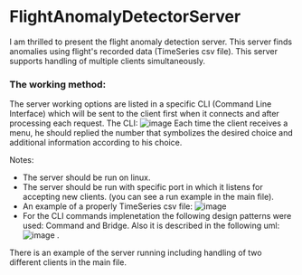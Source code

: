 #  FlightAnomalyDetectorServer
I am thrilled to present the flight anomaly detection server.
This server finds anomalies using flight's recorded data (TimeSeries csv file).
This server supports handling of multiple clients simultaneously.

### The working method:
  The server working options are listed in a specific CLI (Command Line Interface) which will be sent to the client first when it connects and after processing each request.
  The CLI:
  ![image](https://user-images.githubusercontent.com/71394850/132982278-bae3db93-b5d7-45d1-9029-1668c29a275d.png)
  Each time the client receives a menu, he should replied the number that symbolizes the desired choice and additional information according to his choice.

Notes:
- The server should be run on linux.
- The server should be run with specific port in which it listens for accepting new clients. (you can see a run example in the main file).
- An example of a properly TimeSeries csv file: ![image](https://user-images.githubusercontent.com/71394850/132982828-e1dc6b02-70d2-4f37-ac93-194a396ce79b.png)
- For the CLI commands implenetation the following design patterns were used: Command and Bridge.
  Also it is described in the following uml:
  ![image](https://user-images.githubusercontent.com/71394850/132984618-be0d9967-0ff9-471e-b460-c93544e897af.png)
  .

There is an example of the server running including handling of two different clients in the main file.



  
